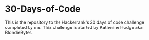 # 30-Days-of-Code

This is the repository to the Hackerrank's 30 days of code challenge completed by me. 
This challenge is started by Katherine Hodge aka BlondieBytes	

